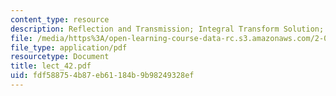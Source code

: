 ```yaml
---
content_type: resource
description: Reflection and Transmission; Integral Transform Solution; Source in Half-spaces
file: /media/https%3A/open-learning-course-data-rc.s3.amazonaws.com/2-068-computational-ocean-acoustics-13-853-spring-2003/fdf588754b87eb61184b9b98249328ef_lect_42.pdf
file_type: application/pdf
resourcetype: Document
title: lect_42.pdf
uid: fdf58875-4b87-eb61-184b-9b98249328ef
---
```

